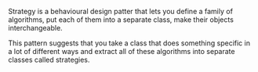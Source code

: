 Strategy is a behavioural design patter that lets you define a family of algorithms, put each of them into a separate class, make their objects interchangeable.

This pattern suggests that you take a class that does something specific in a lot of different ways and extract all of these algorithms into separate classes called strategies.


